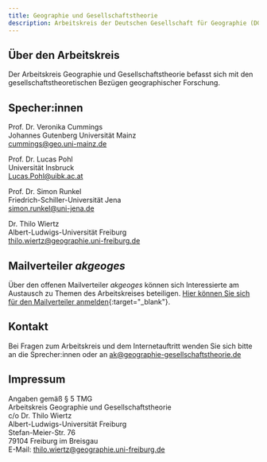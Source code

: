 ```yaml
---
title: Geographie und Gesellschaftstheorie
description: Arbeitskreis der Deutschen Gesellschaft für Geographie (DGfG)
---
```


## Über den Arbeitskreis

Der Arbeitskreis Geographie und Gesellschaftstheorie befasst sich mit den gesellschaftstheoretischen Bezügen geographischer Forschung.

## Specher:innen

Prof. Dr. Veronika Cummings \
Johannes Gutenberg Universität Mainz \
[cummings@geo.uni-mainz.de](mailto:cummings@geo.uni-mainz.de)

Prof. Dr. Lucas Pohl \
Universität Insbruck \
[Lucas.Pohl@uibk.ac.at](mailto:Lucas.Pohl@uibk.ac.at)

Prof. Dr. Simon Runkel \
Friedrich-Schiller-Universität Jena \
[simon.runkel@uni-jena.de](mailto:simon.runkel@uni-jena.de)

Dr. Thilo Wiertz \
Albert-Ludwigs-Universität Freiburg \
[thilo.wiertz@geographie.uni-freiburg.de](mailto:thilo.wiertz@geographie.uni-freiburg.de)

## Mailverteiler _akgeoges_

Über den offenen Mailverteiler _akgeoges_ können sich Interessierte am Austausch zu Themen des Arbeitskreises beteiligen. [Hier können Sie sich für den Mailverteiler anmelden](https://list.uni-graz.at/mailman3/postorius/lists/akgeoges.list.uni-graz.at/){:target="_blank"}.

## Kontakt

Bei Fragen zum Arbeitskreis und dem Internetauftritt wenden Sie sich bitte an die Sprecher:innen oder an [ak@geographie-gesellschaftstheorie.de](mailto:ak@geographie-gesellschaftstheorie.de)

## Impressum

Angaben gemäß § 5 TMG \
Arbeitskreis Geographie und Gesellschaftstheorie \
c/o Dr. Thilo Wiertz \
Albert-Ludwigs-Universität Freiburg \
Stefan-Meier-Str. 76 \
79104 Freiburg im Breisgau \
E-Mail: thilo.wiertz@geographie.uni-freiburg.de